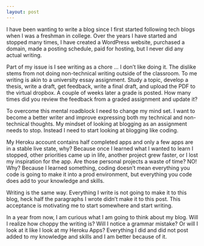 ```yaml
---
layout: post
---
```


I have been wanting to write a blog since I first started following tech blogs when I was a freshman in college. Over the years I have started and stopped many times, I have created a WordPress website, purchased a domain, made a posting schedule, paid for hosting, but I never did any actual writing.

Part of my issue is I see writing as a chore … I don’t like doing it. The dislike stems from not doing non-technical writing outside of the classroom. To me writing is akin to a university essay assignment. Study a topic, develop a thesis, write a draft, get feedback, write a final draft, and upload the PDF to the virtual dropbox. A couple of weeks later a grade is posted. How many times did you review the feedback from a graded assignment and update it?

To overcome this mental roadblock I need to change my mind set. I want to become a better writer and improve expressing both my technical and non-technical thoughts. My mindset of looking at blogging as an assignment needs to stop. Instead I need to start looking at blogging like coding.

My Heroku account contains half completed apps and only a few apps are in a stable live state, why? Because once I learned what I wanted to learn I stopped, other priorities came up in life, another project grew faster, or I lost my inspiration for the app. Are those personal projects a waste of time? NO! Why? Because I learned something, coding doesn’t mean everything you code is going to make it into a prod environment, but everything you code does add to your knowledge and skills.

Writing is the same way. Everything I write is not going to make it to this blog, heck half the paragraphs I wrote didn’t make it to this post. This acceptance is motivating me to start somewhere and start writing.

In a year from now, I am curious what I am going to think about my blog. Will I realize how choppy the writing is? Will I notice a grammar mistake? Or will I look at it like I look at my Heroku Apps? Everything I did and did not post added to my knowledge and skills and I am better because of it.
